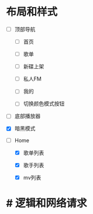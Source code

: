 # 布局和样式

- [ ] 顶部导航
  
  - [ ] 首页
  
  - [ ] 歌单
  
  - [ ] 新碟上架
  
  - [ ] 私人FM
  
  - [ ] 我的
  
  - [ ] 切换颜色模式按钮

- [ ] 底部播放器

- [x] 暗黑模式

- [ ] Home
  
  - [x] 歌单列表
  
  - [x] 歌手列表
  
  - [x] mv列表

# # 逻辑和网络请求
